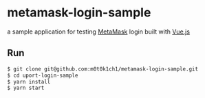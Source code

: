 # metamask-login-sample

a sample application for testing [MetaMask](https://github.com/MetaMask) login built with [Vue.js](https://github.com/vuejs/vue)

## Run

``` sh
$ git clone git@github.com:m0t0k1ch1/metamask-login-sample.git
$ cd uport-login-sample
$ yarn install
$ yarn start
```
